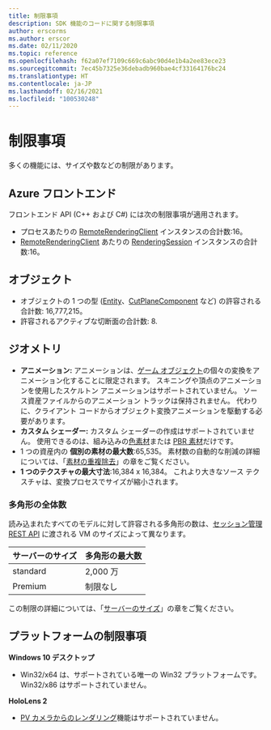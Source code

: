 ```yaml
---
title: 制限事項
description: SDK 機能のコードに関する制限事項
author: erscorms
ms.author: erscor
ms.date: 02/11/2020
ms.topic: reference
ms.openlocfilehash: f62a07ef7109c669c6abc90d4e1b4a2ee83ece23
ms.sourcegitcommit: 7ec45b7325e36debadb960bae4cf33164176bc24
ms.translationtype: HT
ms.contentlocale: ja-JP
ms.lasthandoff: 02/16/2021
ms.locfileid: "100530248"
---
```

# <a name="limitations"></a>制限事項

多くの機能には、サイズや数などの制限があります。

## <a name="azure-frontend"></a>Azure フロントエンド

フロントエンド API (C++ および C#) には次の制限事項が適用されます。
* プロセスあたりの [RemoteRenderingClient](/dotnet/api/microsoft.azure.remoterendering.remoterenderingclient) インスタンスの合計数:16。
* [RemoteRenderingClient](/dotnet/api/microsoft.azure.remoterendering.remoterenderingclient) あたりの [RenderingSession](/dotnet/api/microsoft.azure.remoterendering.renderingsession) インスタンスの合計数:16。

## <a name="objects"></a>オブジェクト

* オブジェクトの 1 つの型 ([Entity](../concepts/entities.md)、[CutPlaneComponent](../overview/features/cut-planes.md) など) の許容される合計数: 16,777,215。
* 許容されるアクティブな切断面の合計数: 8.

## <a name="geometry"></a>ジオメトリ

* **アニメーション:** アニメーションは、[ゲーム オブジェクト](../concepts/entities.md)の個々の変換をアニメーション化することに限定されます。 スキニングや頂点のアニメーションを使用したスケルトン アニメーションはサポートされていません。 ソース資産ファイルからのアニメーション トラックは保持されません。 代わりに、クライアント コードからオブジェクト変換アニメーションを駆動する必要があります。
* **カスタム シェーダー:** カスタム シェーダーの作成はサポートされていません。 使用できるのは、組み込みの[色素材](../overview/features/color-materials.md)または [PBR 素材](../overview/features/pbr-materials.md)だけです。
* 1 つの資産内の **個別の素材の最大数**:65,535。 素材数の自動的な削減の詳細については、「[素材の重複除去](../how-tos/conversion/configure-model-conversion.md#material-de-duplication)」の章をご覧ください。
* **1 つのテクスチャの最大寸法**:16,384 x 16,384。 これより大きなソース テクスチャは、変換プロセスでサイズが縮小されます。

### <a name="overall-number-of-polygons"></a>多角形の全体数

読み込まれたすべてのモデルに対して許容される多角形の数は、[セッション管理 REST API](../how-tos/session-rest-api.md) に渡される VM のサイズによって異なります。

| サーバーのサイズ | 多角形の最大数 |
|:--------|:------------------|
|standard| 2,000 万 |
|Premium| 制限なし |

この制限の詳細については、「[サーバーのサイズ](../reference/vm-sizes.md)」の章をご覧ください。

## <a name="platform-limitations"></a>プラットフォームの制限事項

**Windows 10 デスクトップ**

* Win32/x64 は、サポートされている唯一の Win32 プラットフォームです。 Win32/x86 はサポートされていません。

**HoloLens 2**

* [PV カメラからのレンダリング](/windows/mixed-reality/mixed-reality-capture-for-developers#render-from-the-pv-camera-opt-in)機能はサポートされていません。